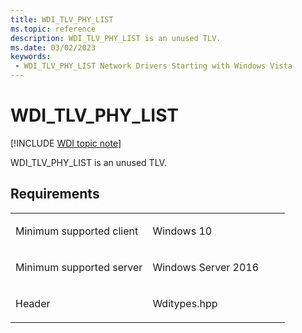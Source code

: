 ```yaml
---
title: WDI_TLV_PHY_LIST
ms.topic: reference
description: WDI_TLV_PHY_LIST is an unused TLV.
ms.date: 03/02/2023
keywords:
 - WDI_TLV_PHY_LIST Network Drivers Starting with Windows Vista
---
```


# WDI\_TLV\_PHY\_LIST

[!INCLUDE [WDI topic note](../includes/wdi-version-warning.md)]


WDI\_TLV\_PHY\_LIST is an unused TLV.

## Requirements

<table>
<colgroup>
<col width="50%" />
<col width="50%" />
</colgroup>
<tbody>
<tr class="odd">
<td><p>Minimum supported client</p></td>
<td><p>Windows 10</p></td>
</tr>
<tr class="even">
<td><p>Minimum supported server</p></td>
<td><p>Windows Server 2016</p></td>
</tr>
<tr class="odd">
<td><p>Header</p></td>
<td>Wditypes.hpp</td>
</tr>
</tbody>
</table>

 

 




